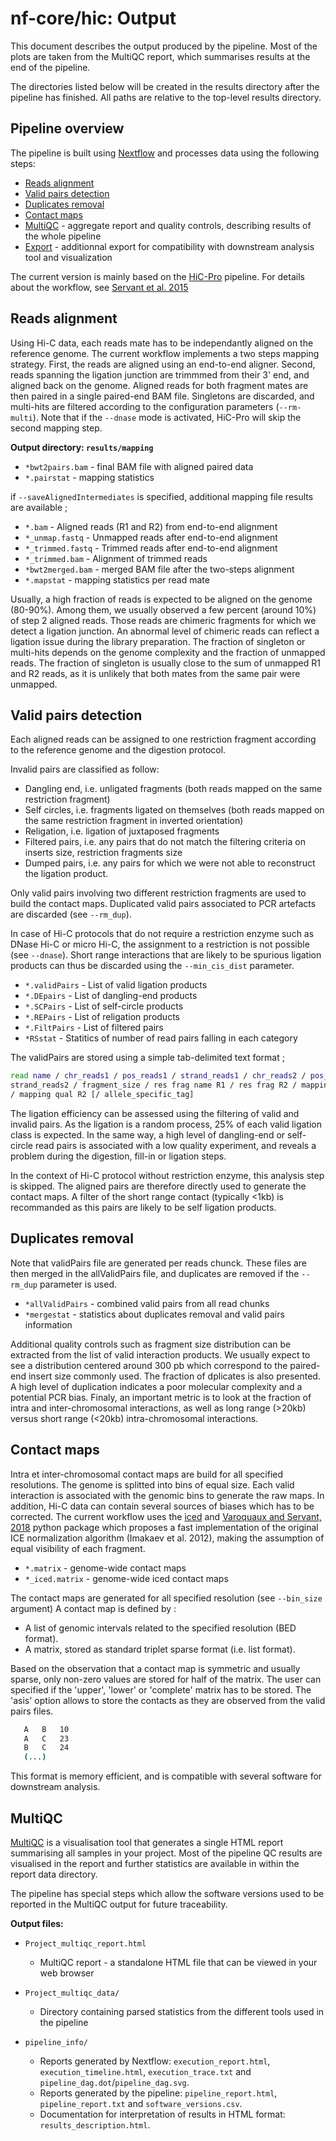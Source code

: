 # nf-core/hic: Output

This document describes the output produced by the pipeline.
Most of the plots are taken from the MultiQC report, which
summarises results at the end of the pipeline.

The directories listed below will be created in the results directory
after the pipeline has finished. All paths are relative to the top-level
results directory.

## Pipeline overview

The pipeline is built using [Nextflow](https://www.nextflow.io/)
and processes data using the following steps:

* [Reads alignment](#reads-alignment)
* [Valid pairs detection](#valid-pairs-detection)
* [Duplicates removal](#duplicates-removal)
* [Contact maps](#contact-maps)
* [MultiQC](#multiqc) - aggregate report and quality controls, describing
results of the whole pipeline
* [Export](#exprot) - additionnal export for compatibility with downstream
analysis tool and visualization

The current version is mainly based on the
[HiC-Pro](https://github.com/nservant/HiC-Pro) pipeline.
For details about the workflow, see
[Servant et al. 2015](https://genomebiology.biomedcentral.com/articles/10.1186/s13059-015-0831-x)

## Reads alignment

Using Hi-C data, each reads mate has to be independantly aligned on the
reference genome.
The current workflow implements a two steps mapping strategy. First, the reads
are aligned using an end-to-end aligner.
Second, reads spanning the ligation junction are trimmmed from their 3' end,
and aligned back on the genome.
Aligned reads for both fragment mates are then paired in a single paired-end
BAM file.
Singletons are discarded, and multi-hits are filtered according to the
configuration parameters (`--rm-multi`).
Note that if the `--dnase` mode is activated, HiC-Pro will skip the second
mapping step.

**Output directory: `results/mapping`**

* `*bwt2pairs.bam` - final BAM file with aligned paired data
* `*.pairstat` - mapping statistics

if `--saveAlignedIntermediates` is specified, additional mapping file results
are available ;

* `*.bam` - Aligned reads (R1 and R2) from end-to-end alignment
* `*_unmap.fastq` - Unmapped reads after end-to-end alignment
* `*_trimmed.fastq` - Trimmed reads after end-to-end alignment
* `*_trimmed.bam` - Alignment of trimmed reads
* `*bwt2merged.bam` - merged BAM file after the two-steps alignment
* `*.mapstat` - mapping statistics per read mate

Usually, a high fraction of reads is expected to be aligned on the genome
(80-90%). Among them, we usually observed a few percent (around 10%) of step 2
aligned reads. Those reads are chimeric fragments for which we detect a
ligation junction. An abnormal level of chimeric reads can reflect a ligation
issue during the library preparation.
The fraction of singleton or multi-hits depends on the genome complexity and
the fraction of unmapped reads. The fraction of singleton is usually close to
the sum of unmapped R1 and R2 reads, as it is unlikely that both mates from the
same pair were unmapped.

## Valid pairs detection

Each aligned reads can be assigned to one restriction fragment according to the
reference genome and the digestion protocol.

Invalid pairs are classified as follow:

* Dangling end, i.e. unligated fragments (both reads mapped on the same
restriction fragment)
* Self circles, i.e. fragments ligated on themselves (both reads mapped on the
same restriction fragment in inverted orientation)
* Religation, i.e. ligation of juxtaposed fragments
* Filtered pairs, i.e. any pairs that do not match the filtering criteria on
inserts size, restriction fragments size
* Dumped pairs, i.e. any pairs for which we were not able to reconstruct the
ligation product.

Only valid pairs involving two different restriction fragments are used to
build the contact maps.
Duplicated valid pairs associated to PCR artefacts are discarded
(see `--rm_dup`).

In case of Hi-C protocols that do not require a restriction enzyme such as
DNase Hi-C or micro Hi-C, the assignment to a restriction is not possible
(see `--dnase`).
Short range interactions that are likely to be spurious ligation products
can thus be discarded using the `--min_cis_dist` parameter.

* `*.validPairs` - List of valid ligation products
* `*.DEpairs` - List of dangling-end products
* `*.SCPairs` - List of self-circle products
* `*.REPairs` - List of religation products
* `*.FiltPairs` - List of filtered pairs
* `*RSstat` - Statitics of number of read pairs falling in each category

The validPairs are stored using a simple tab-delimited text format ;

```bash
read name / chr_reads1 / pos_reads1 / strand_reads1 / chr_reads2 / pos_reads2 /
strand_reads2 / fragment_size / res frag name R1 / res frag R2 / mapping qual R1
/ mapping qual R2 [/ allele_specific_tag]
```

The ligation efficiency can be assessed using the filtering of valid and
invalid pairs. As the ligation is a random process, 25% of each valid ligation
class is expected. In the same way, a high level of dangling-end or self-circle
read pairs is associated with a low quality experiment, and reveals a problem
during the digestion, fill-in or ligation steps.

In the context of Hi-C protocol without restriction enzyme, this analysis step
is skipped. The aligned pairs are therefore directly used to generate the
contact maps. A filter of the short range contact (typically <1kb) is
recommanded as this pairs are likely to be self ligation products.

## Duplicates removal

Note that validPairs file are generated per reads chunck.
These files are then merged in the allValidPairs file, and duplicates are
removed if the `--rm_dup` parameter is used.

* `*allValidPairs` - combined valid pairs from all read chunks
* `*mergestat` - statistics about duplicates removal and valid pairs information

Additional quality controls such as fragment size distribution can be extracted
from the list of valid interaction products.
We usually expect to see a distribution centered around 300 pb which correspond
to the paired-end insert size commonly used.
The fraction of dplicates is also presented. A high level of duplication
indicates a poor molecular complexity and a potential PCR bias.
Finaly, an important metric is to look at the fraction of intra and
inter-chromosomal interactions, as well as long range (>20kb) versus short
range (<20kb) intra-chromosomal interactions.

## Contact maps

Intra et inter-chromosomal contact maps are build for all specified resolutions.
The genome is splitted into bins of equal size. Each valid interaction is
associated with the genomic bins to generate the raw maps.
In addition, Hi-C data can contain several sources of biases which has to be
corrected.
The current workflow uses the [ìced](https://github.com/hiclib/iced) and
[Varoquaux and Servant, 2018](http://joss.theoj.org/papers/10.21105/joss.01286)
python package which proposes a fast implementation of the original ICE
normalization algorithm (Imakaev et al. 2012), making the assumption of equal
visibility of each fragment.

* `*.matrix` - genome-wide contact maps
* `*_iced.matrix` - genome-wide iced contact maps

The contact maps are generated for all specified resolution
(see `--bin_size` argument)
A contact map is defined by :

* A list of genomic intervals related to the specified resolution (BED format).
* A matrix, stored as standard triplet sparse format (i.e. list format).

Based on the observation that a contact map is symmetric and usually sparse,
only non-zero values are stored for half of the matrix. The user can specified
if the 'upper', 'lower' or 'complete' matrix has to be stored. The 'asis'
option allows to store the contacts as they are observed from the valid pairs
files.

```bash
   A   B   10
   A   C   23
   B   C   24
   (...)
```

This format is memory efficient, and is compatible with several software for
downstream analysis.

## MultiQC

[MultiQC](http://multiqc.info) is a visualisation tool that generates a single
HTML report summarising all samples in your project. Most of the pipeline QC
results are visualised in the report and further statistics are available in
within the report data directory.

The pipeline has special steps which allow the software versions used to be
reported in the MultiQC output for future traceability.

**Output files:**

* `Project_multiqc_report.html`
  * MultiQC report - a standalone HTML file that can be viewed in your
web browser
* `Project_multiqc_data/`
  * Directory containing parsed statistics from the different tools used
in the pipeline

* `pipeline_info/`
  * Reports generated by Nextflow: `execution_report.html`, `execution_timeline.html`,
  `execution_trace.txt` and `pipeline_dag.dot`/`pipeline_dag.svg`.
  * Reports generated by the pipeline: `pipeline_report.html`,
  `pipeline_report.txt` and `software_versions.csv`.
  * Documentation for interpretation of results in HTML format:
  `results_description.html`.
